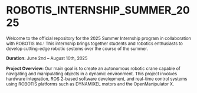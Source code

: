 # ROBOTIS_INTERNSHIP_SUMMER_2025

<small>
Welcome to the official repository for the 2025 Summer Internship program in collaboration with ROBOTIS Inc.! This internship brings together students and robotics enthusiasts to develop cutting-edge robotic systems over the course of the summer. <br/>

**Duration:** June 2nd – August 10th, 2025 <br/>

**Project Overview:** Our main goal is to create an autonomous robotic crane capable of navigating and manipulating objects in a dynamic environment. This project involves hardware integration, ROS 2-based software development, and real-time control systems using ROBOTIS platforms such as DYNAMIXEL motors and the OpenManipulator X.
</small>

